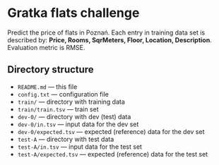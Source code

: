 
Gratka flats challenge
======================

Predict the price of flats in Poznań.
Each entry in training data set is described by: __Price, Rooms, SqrMeters, Floor, Location, Description__.
Evaluation metric is RMSE.


Directory structure
-------------------

* `README.md` — this file
* `config.txt` — configuration file
* `train/` — directory with training data
* `train/train.tsv` — train set
* `dev-0/` — directory with dev (test) data
* `dev-0/in.tsv` — input data for the dev set
* `dev-0/expected.tsv` — expected (reference) data for the dev set
* `test-A` — directory with test data
* `test-A/in.tsv` — input data for the test set
* `test-A/expected.tsv` — expected (reference) data for the test set
